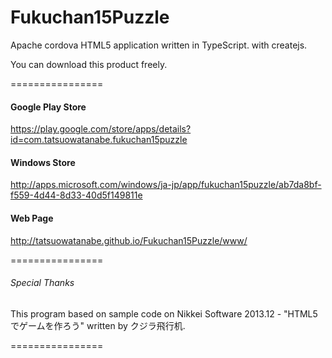 Fukuchan15Puzzle
================

Apache cordova HTML5 application written in TypeScript. with createjs.

You can download this product freely.

================

#### Google Play Store
https://play.google.com/store/apps/details?id=com.tatsuowatanabe.fukuchan15puzzle

#### Windows Store
http://apps.microsoft.com/windows/ja-jp/app/fukuchan15puzzle/ab7da8bf-f559-4d44-8d33-40d5f149811e

#### Web Page
http://tatsuowatanabe.github.io/Fukuchan15Puzzle/www/

================
###### Special Thanks
This program based on sample code on Nikkei Software 2013.12 - "HTML5でゲームを作ろう" written by クジラ飛行机.

================
